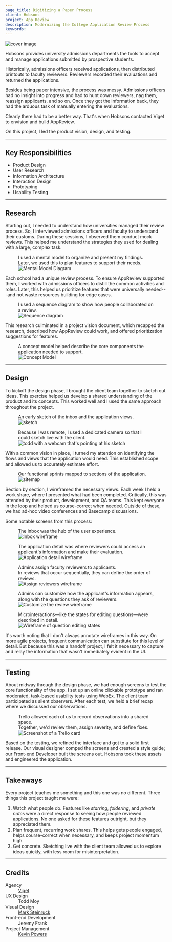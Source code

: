 ```yaml
---
page_title: Digitizing a Paper Process
client: Hobsons
project: App Review
description: Modernizing the College Application Review Process
keywords:
---
```


<div class="case-story__hero">
  <img src="/assets/placeholder-hero.svg" data-src="assets/hero.png" alt="cover image" />
</div>

Hobsons provides university admissions departments the tools to accept and manage applications submitted by prospective students.

Historically, admissions officers received applications, then distributed printouts to faculty reviewers. Reviewers recorded their evaluations and returned the applications.

Besides being paper intensive, the process was messy. Admissions officers had no insight into progress and had to hunt down reviewers, nag them, reassign applicants, and so on. Once they got the information back, they had the arduous task of manually entering the evaluations.

Clearly there had to be a better way. That's when Hobsons contacted Viget to envision and build AppReview.

On this project, I led the product vision, design, and testing.

---

<h2>Key Responsibilities</h2>

<div class="main-content__2-col">
  <ul>
    <li>Product Design</li>
    <li>User Research</li>
    <li>Information Architecture</li>
    <li>Interaction Design</li>
    <li>Prototyping</li>
    <li>Usability Testing</li>
  </ul>
</div>

---

## Research

Starting out, I needed to understand how universities managed their review process. So, I interviewed admissions officers and faculty to understand their customs. During these sessions, I observed them conduct mock reviews. This helped me understand the strategies they used for dealing with a large, complex task.

<figure class="full-bleed">
  <figcaption>I used a mental model to organize and present my findings. Later, we used this to plan features to support their needs.</figcaption>
  <img src="/assets/placeholder-2000.svg" data-src="assets/mental-model.png" alt="Mental Model Diagram" />
</figure>

Each school had a unique review process. To ensure AppReview supported them, I worked with admissions officers to distill the common activities and roles. Later, this helped us prioritize features that were universally needed---and not waste resources building for edge cases.

<figure>
  <figcaption>I used a sequence diagram to show how people collaborated on a review.</figcaption>
  <img src="/assets/placeholder-800.svg" data-src="assets/sequence-diagram.png" alt="Sequence diagram" />
</figure>

This research culminated in a project vision document, which recapped the research, described how AppReview could work, and offered prioritization suggestions for features.

<figure>
  <figcaption>A concept model helped describe the core components the application needed to support.</figcaption>
  <img src="/assets/placeholder-800.svg" data-src="assets/concept-model.png" alt="Concept Model" />
</figure>

---

## Design

To kickoff the design phase, I brought the client team together to sketch out ideas. This exercise helped us develop a shared understanding of the product and its concepts. This worked well and I used the same approach throughout the project.

<figure>
  <figcaption>An early sketch of the inbox and the application views.</figcaption>
  <img src="/assets/placeholder-800.svg" data-src="assets/sketch.png" alt="sketch" />
</figure>

<figure>
  <figcaption>Because I was remote, I used a dedicated camera so that I could sketch live with the client.</figcaption>
  <img src="/assets/placeholder-800.svg" data-src="assets/remote-sketching.png" alt="todd with a webcam that's pointing at his sketch" />
</figure>

With a common vision in place, I turned my attention on identifying the flows and views that the application would need. This established scope and allowed us to accurately estimate effort.

<figure>
  <figcaption>Our functional sprints mapped to sections of the application.</figcaption>
  <img src="/assets/placeholder-800.svg" data-src="assets/sitemap.png" alt="sitemap" />
</figure>

Section by section, I wireframed the necessary views. Each week I held a work share, where I presented what had been completed. Critically, this was attended by their product, development, and QA teams. This kept everyone in the loop and helped us course-correct when needed. Outside of these, we had ad-hoc video conferences and Basecamp discussions.

Some notable screens from this process:

<figure>
  <figcaption>The inbox was the hub of the user experience.</figcaption>
  <img src="/assets/placeholder-800.svg" data-src="assets/wireframe-inbox.png" alt="Inbox wireframe" />
</figure>

<figure>
  <figcaption>The application detail was where reviewers could access an applicant's information and make their evaluation.</figcaption>
  <img src="/assets/placeholder-800.svg" data-src="assets/wireframe-application.png" alt="Application detail wireframe" />
</figure>

<figure>
  <figcaption>Admins assign faculty reviewers to applicants. <br />In reviews that occur sequentially, they can define the order of reviews.</figcaption>
  <img src="/assets/placeholder-800.svg" data-src="assets/wireframe-assign-reviewers.png" alt="Assign reviewers wireframe" />
</figure>

<figure>
  <figcaption>Admins can customize how the applicant's information appears, along with the questions they ask of reviewers.</figcaption>
  <img src="/assets/placeholder-800.svg" data-src="assets/wireframe-customize-review.png" alt="Customize the review wireframe" />
</figure>

<figure>
  <figcaption>Microinteractions&mdash;like the states for editing questions&mdash;were described in detail.</figcaption>
  <img src="/assets/placeholder-800.svg" data-src="assets/wireframe-microinteractions.png" alt="Wireframe of question editing states" />
</figure>

It's worth noting that I don't always annotate wireframes in this way. On more agile projects, frequent communication can substitute for this level of detail. But because this was a handoff project, I felt it necessary to capture and relay the information that wasn't immediately evident in the UI.

---

## Testing

About midway through the design phase, we had enough screens to test the core functionality of the app. I set up an online clickable prototype and ran moderated, task-based usability tests using WebEx. The client team participated as silent observers. After each test, we held a brief recap where we discussed our observations.

<figure>
  <figcaption>Trello allowed each of us to record observations into a shared space.<br />Together, we'd review them, assign severity, and define fixes.</figcaption>
  <img src="/assets/placeholder-800.svg" data-src="assets/trello.png" alt="Screenshot of a Trello card" />
</figure>

Based on the testing, we refined the interface and got to a solid first release. Our visual designer comped the screens and created a style guide; our Front-end Developer built the screens out. Hobsons took these assets and engineered the application.  

---

## Takeaways

Every project teaches me something and this one was no different. Three things this project taught me were:

1. Watch what people do. Features like _starring_, _foldering_, and _private notes_ were a direct response to seeing how people reviewed applications. No one asked for these features outright, but they appreciated them.
1. Plan frequent, recurring work shares. This helps gets people engaged, helps course-correct when necessary, and keeps project momentum high.
1. Get concrete. Sketching live with the client team allowed us to explore ideas quickly, with less room for misinterpretation.


---

## Credits

<dl>
  <dt>Agency</dt> <dd><a href="//viget.com">Viget</a></dd>
  <dt>UX Design</dt> <dd>Todd Moy</dd>
  <dt>Visual Design</dt> <dd><a href="//marksteinruck.com">Mark Steinruck</a></dd>
  <dt>Front-end Development</dt> <dd>Jeremy Frank</dd>
  <dt>Project Management</dt> <dd><a href="//kevinpowers.com">Kevin Powers</a></dd>
</dl>
